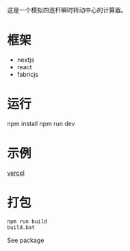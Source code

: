 这是一个模拟四连杆瞬时转动中心的计算器。 

# 框架
* nextjs
* react
* fabricjs

# 运行
npm install
npm run dev

# 示例
[vercel](https://irca-pi.vercel.app/)

# 打包
```
npm run build
build.bat
```
See package